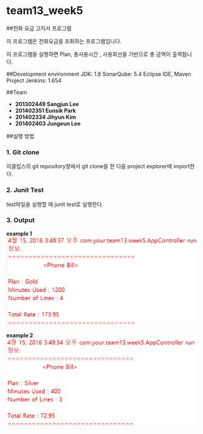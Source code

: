 # team13_week5

##전화 요금 고지서 프로그램

이 프로그램은 전화요금을 조회하는 프로그램입니다. 

이 프로그램을 실행하면 Plan, 총사용시간 , 사용회선을 기반으로 총 금액이 출력됩니다.

##Development environment
JDK: 1.8
SonarQube: 5.4
Eclipse IDE, Maven Project
Jenkins: 1.654

##Team
 - **201302449 Sangjun Lee**
 - **201402351 Eunsik Park**
 - **201402334 Jihyun Kim**
 - **201402403 Jungeun Lee**
 
##실행 방법

### 1. Git clone 
 이클립스의 git repository창에서 git clone을 한 다음 project explorer에 import한다.

### 2. Junit Test 
 test파일을 실행할 때 junit test로 실행한다.
 
### 3. Output
 
 **example 1**
![IMG0](./img/output.png)
 
 **example 2**
![IMG1](./img/output1.png)